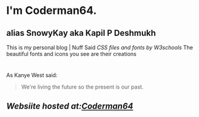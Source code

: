 # I'm Coderman64.
## alias SnowyKay aka Kapil P Deshmukh
This is my personal blog | Nuff Said
*CSS files and fonts by W3schools*
The beautiful fonts and icons you see are their creations
#
As Kanye West said:
> We're living the future so
> the present is our past.

## _Websiite hosted at:[Coderman64](http://coderman64.ml/)_
